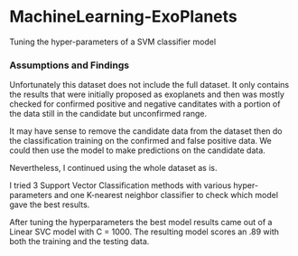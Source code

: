 # MachineLearning-ExoPlanets
Tuning the hyper-parameters of a SVM classifier model

### Assumptions and Findings

Unfortunately this dataset does not include the full dataset.  It only contains the results that were initially proposed as exoplanets and then was mostly checked for confirmed positive and negative canditates with a portion of the data still in the candidate but unconfirmed range.  

It may have  sense to remove the candidate data from the dataset then do the classification training on the confirmed and false positive data.  We could then use the model to make predictions on the candidate data.

Nevertheless, I continued using the whole dataset as is.

I tried 3 Support Vector Classification methods with various hyper-parameters and one K-nearest neighbor classifier to check which model gave the best results.

After tuning the hyperparameters the best model results came out of a Linear SVC model with C = 1000.  The resulting model scores an .89 with both the training and the testing data.
